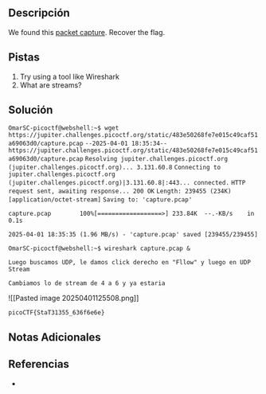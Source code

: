 ## Descripción

We found this [packet capture](https://jupiter.challenges.picoctf.org/static/483e50268fe7e015c49caf51a69063d0/capture.pcap). Recover the flag.
## Pistas

1. Try using a tool like Wireshark
2. What are streams?

## Solución

`OmarSC-picoctf@webshell:~$ wget https://jupiter.challenges.picoctf.org/static/483e50268fe7e015c49caf51a69063d0/capture.pcap`
`--2025-04-01 18:35:34--  https://jupiter.challenges.picoctf.org/static/483e50268fe7e015c49caf51a69063d0/capture.pcap`
`Resolving jupiter.challenges.picoctf.org (jupiter.challenges.picoctf.org)... 3.131.60.8`
`Connecting to jupiter.challenges.picoctf.org (jupiter.challenges.picoctf.org)|3.131.60.8|:443... connected.`
`HTTP request sent, awaiting response... 200 OK`
`Length: 239455 (234K) [application/octet-stream]`
`Saving to: 'capture.pcap'`

`capture.pcap        100%[==================>] 233.84K  --.-KB/s    in 0.1s`    

`2025-04-01 18:35:35 (1.96 MB/s) - 'capture.pcap' saved [239455/239455]`

`OmarSC-picoctf@webshell:~$ wireshark capture.pcap &`


`Luego buscamos UDP, le damos click derecho en "Fllow" y luego en UDP Stream`

`Cambiamos lo de stream de 4 a 6 y ya estaria` 

![[Pasted image 20250401125508.png]]

`picoCTF{StaT31355_636f6e6e}`
## Notas Adicionales



## Referencias
- 

